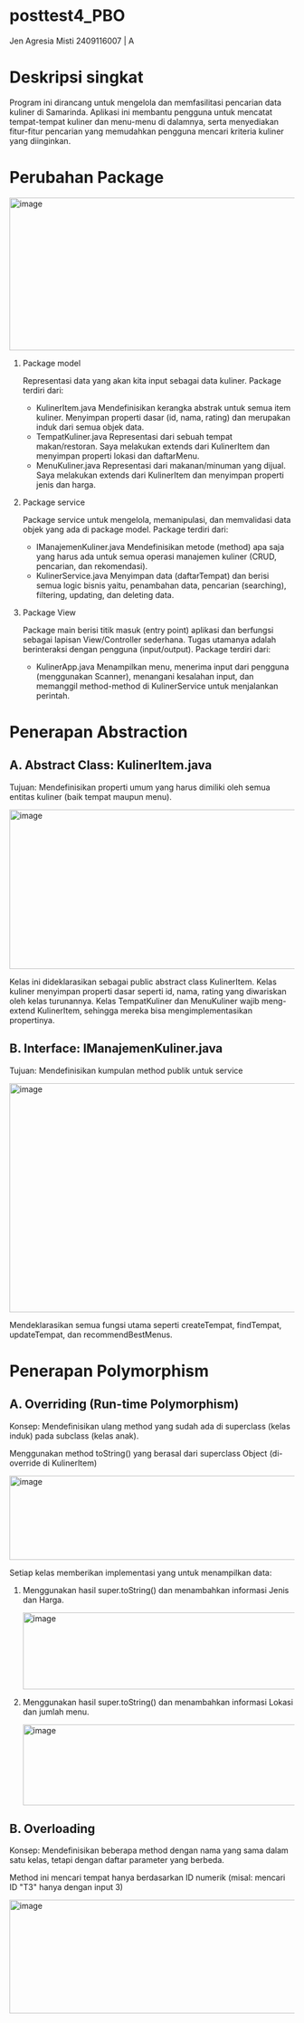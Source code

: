 # posttest4_PBO
Jen Agresia Misti
2409116007 | A

# Deskripsi singkat
Program ini dirancang untuk mengelola dan memfasilitasi pencarian data kuliner di Samarinda. Aplikasi ini membantu pengguna untuk mencatat tempat-tempat kuliner dan menu-menu di dalamnya, serta menyediakan fitur-fitur pencarian yang memudahkan pengguna mencari kriteria kuliner yang diinginkan.

# Perubahan Package

<img width="660" height="270" alt="image" src="https://github.com/user-attachments/assets/b2600fc9-095a-4d54-bd65-3d08c3e551a5" />

1. Package model

   Representasi data yang akan kita input sebagai data kuliner. Package terdiri dari:
   * KulinerItem.java
     Mendefinisikan kerangka abstrak untuk semua item kuliner. Menyimpan properti dasar (id, nama, rating) dan merupakan induk dari semua objek data.
   * TempatKuliner.java
     Representasi dari sebuah tempat makan/restoran. Saya melakukan extends dari KulinerItem dan menyimpan properti lokasi dan daftarMenu.
   * MenuKuliner.java
     Representasi dari makanan/minuman yang dijual. Saya melakukan extends dari KulinerItem dan menyimpan properti jenis dan harga.

2. Package service
   
   Package service untuk mengelola, memanipulasi, dan memvalidasi data objek yang ada di package model. Package terdiri dari:
   * IManajemenKuliner.java
     Mendefinisikan metode (method) apa saja yang harus ada untuk semua operasi manajemen kuliner (CRUD, pencarian, dan rekomendasi).
   * KulinerService.java
     Menyimpan data (daftarTempat) dan berisi semua logic bisnis yaitu, penambahan data, pencarian (searching), filtering, updating, dan deleting data.

3. Package View
   
   Package main berisi titik masuk (entry point) aplikasi dan berfungsi sebagai lapisan View/Controller sederhana. Tugas utamanya adalah berinteraksi dengan pengguna (input/output). Package terdiri dari:
   * KulinerApp.java
     Menampilkan menu, menerima input dari pengguna (menggunakan Scanner), menangani kesalahan input, dan memanggil method-method di KulinerService untuk menjalankan perintah.

# Penerapan Abstraction

## A. Abstract Class: KulinerItem.java
Tujuan: Mendefinisikan properti umum yang harus dimiliki oleh semua entitas kuliner (baik tempat maupun menu).

<img width="738" height="282" alt="image" src="https://github.com/user-attachments/assets/a9135fba-3b5a-4ac9-aa9c-4a3e5a68465f" />

Kelas ini dideklarasikan sebagai public abstract class KulinerItem. Kelas kuliner menyimpan properti dasar seperti id, nama, rating yang diwariskan oleh kelas turunannya. Kelas TempatKuliner dan MenuKuliner wajib meng-extend KulinerItem, sehingga mereka bisa mengimplementasikan propertinya.

## B. Interface: IManajemenKuliner.java
Tujuan: Mendefinisikan kumpulan method publik untuk service

<img width="1107" height="405" alt="image" src="https://github.com/user-attachments/assets/d7ca8b3c-eed6-4534-b744-457c0b81f928" />

Mendeklarasikan semua fungsi utama seperti createTempat, findTempat, updateTempat, dan recommendBestMenus.

# Penerapan Polymorphism

## A. Overriding (Run-time Polymorphism)
Konsep: Mendefinisikan ulang method yang sudah ada di superclass (kelas induk) pada subclass (kelas anak).

Menggunakan method toString() yang berasal dari superclass Object (di-override di KulinerItem)

<img width="810" height="149" alt="image" src="https://github.com/user-attachments/assets/0483fff3-923e-4c6f-bca9-d7df36672812" />

Setiap kelas memberikan implementasi yang untuk menampilkan data:

1. Menggunakan hasil super.toString() dan menambahkan informasi Jenis dan Harga.
   
   <img width="1063" height="136" alt="image" src="https://github.com/user-attachments/assets/f1d2f45f-471c-41de-a877-4cca4229bbe9" />

2. Menggunakan hasil super.toString() dan menambahkan informasi Lokasi dan jumlah menu.

   <img width="1051" height="143" alt="image" src="https://github.com/user-attachments/assets/85a068e1-ea77-4069-bf53-7064fced1695" />

## B. Overloading
Konsep: Mendefinisikan beberapa method dengan nama yang sama dalam satu kelas, tetapi dengan daftar parameter yang berbeda.

Method ini mencari tempat hanya berdasarkan ID numerik (misal: mencari ID "T3" hanya dengan input 3)

<img width="770" height="201" alt="image" src="https://github.com/user-attachments/assets/f07ab8bd-4681-43e8-ac2b-4caaac6af7a3" />

